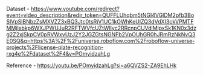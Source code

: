 Dataset - https://www.youtube.com/redirect?event=video_description&redir_token=QUFFLUhqbm5tNGI4VGlDM2pfb3BoSlVpSlBNbzZsMXVZZ3xBQ3Jtc0tsRjV1UC1kOWhKeUlZQ3dVdXI3ckVPMTFMMjIxbkp6WXJPWUJuR2RFTWVfcUZtWlIyc2RRcnpCUVdlMlpxSk1KN0x3dzg2Z2xjSkpCV0pRVWxvUzJ2Y2JGZGtsNGNFb2VpOUhGR0hJRmRzNkNvQ3E0SQ&q=https%3A%2F%2Funiverse.roboflow.com%2Froboflow-universe-projects%2Flicense-plate-recognition-rxg4e%2Fdataset%2F4&v=POmyidzahLg

Reference - https://youtu.be/POmyidzahLg?si=a6QVZS2-ZA9EhLHk
